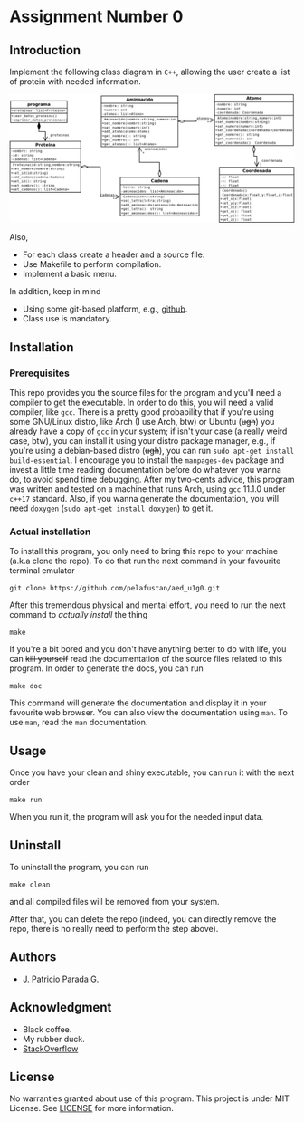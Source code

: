 # Assignment Number 0

## Introduction

Implement the following class diagram in `C++`, allowing the user create a list of protein with needed information.

![Class diagram](./diagram.png)

Also,

* For each class create a header and a source file.
* Use Makefile to perform compilation.
* Implement a basic menu.

In addition, keep in mind

* Using some git-based platform, e.g., [github](https://github.com/).
* Class use is mandatory.

## Installation

### Prerequisites

This repo provides you the source files for the program and you'll need a compiler to get the executable. In order to do this, you will need a valid compiler, like `gcc`. There is a pretty good probability that if you're using some GNU/Linux distro, like Arch (I use Arch, btw) or Ubuntu (~~ugh~~) you already have a copy of `gcc` in your system; if isn't your case (a really weird case, btw), you can install it using your distro package manager, e.g., if you're using a debian-based distro (~~ugh~~), you can run `sudo apt-get install build-essential`. I encourage you to install the `manpages-dev` package and invest a little time reading documentation before do whatever you wanna do, to avoid spend time debugging. After my two-cents advice, this program was written and tested on a machine that runs Arch, using `gcc` 11.1.0 under `c++17` standard. Also, if you wanna generate the documentation, you will need `doxygen` (`sudo apt-get install doxygen`) to get it.

### Actual installation

To install this program, you only need to bring this repo to your machine (a.k.a clone the repo). To do that run the next command in your favourite terminal emulator

```
git clone https://github.com/pelafustan/aed_u1g0.git
```

After this tremendous physical and mental effort, you need to run the next command to _actually install_ the thing

```
make
```

If you're a bit bored and you don't have anything better to do with life, you can ~~kill yourself~~ read the documentation of the source files related to this program. In order to generate the docs, you can run

```
make doc
```

This command will generate the documentation and display it in your favourite web browser. You can also view the documentation using `man`. To use `man`, read the `man` documentation.

## Usage

Once you have your clean and shiny executable, you can run it with the next order

```
make run
```

When you run it, the program will ask you for the needed input data.

## Uninstall

To uninstall the program, you can run

```
make clean
```

and all compiled files will be removed from your system. 

After that, you can delete the repo (indeed, you can directly remove the repo, there is no really need to perform the step above).

## Authors

* [J. Patricio Parada G.](https://github.com/pelafustan)

## Acknowledgment

* Black coffee.
* My rubber duck.
* [StackOverflow](https://stackoverflow.com)

## License

No warranties granted about use of this program. This project is under MIT License. See [LICENSE](./LICENSE) for more information.
